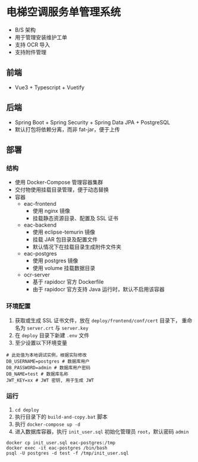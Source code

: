 # 电梯空调服务单管理系统

- B/S 架构
- 用于管理安装维护工单
- 支持 OCR 导入
- 支持附件管理

## 前端

- Vue3 + Typescript + Vuetify

## 后端

- Spring Boot + Spring Security + Spring Data JPA + PostgreSQL
- 默认打包将依赖分离，而非 fat-jar，便于上传

## 部署

### 结构

- 使用 Docker-Compose 管理容器集群
- 交付物使用挂载目录管理，便于动态替换
- 容器
  - eac-frontend 
    - 使用 nginx 镜像
    - 挂载静态资源目录、配置及 SSL 证书
  - eac-backend 
    - 使用 eclipse-temurin 镜像
    - 挂载 JAR 包目录及配置文件
    - 默认情况下在挂载目录生成附件文件夹
  - eac-postgres
    - 使用 postgres 镜像
    - 使用 volume 挂载数据目录
  - ocr-server
    - 基于 rapidocr 官方 Dockerfile
    - 由于 rapidocr 官方支持 Java 运行时，默认不启用该容器

### 环境配置

1. 获取或生成 SSL 证书文件，放在 `deploy/frontend/conf/cert` 目录下， 重命名为 `server.crt` 与 `server.key`
2. 在 `deploy` 目录下新建 `.env` 文件
3. 至少设置以下环境变量

```text
# 此处值为本地调试实例，根据实际修改
DB_USERNAME=postgres # 数据库用户
DB_PASSWORD=admin # 数据库用户密码
DB_NAME=test # 数据库名称
JWT_KEY=xx # JWT 密钥, 用于生成 JWT
```

### 运行

1. `cd deploy`
2. 执行目录下的 `build-and-copy.bat` 脚本
3. 执行 `docker-compose up -d`
4. 进入数据库容器，执行 `init_user.sql` 初始化管理员 `root`，默认密码 `admin`

```shell
docker cp init_user.sql eac-postgres:/tmp
docker exec -it eac-postgres /bin/bash
psql -U postgres -d test -f /tmp/init_user.sql
```
